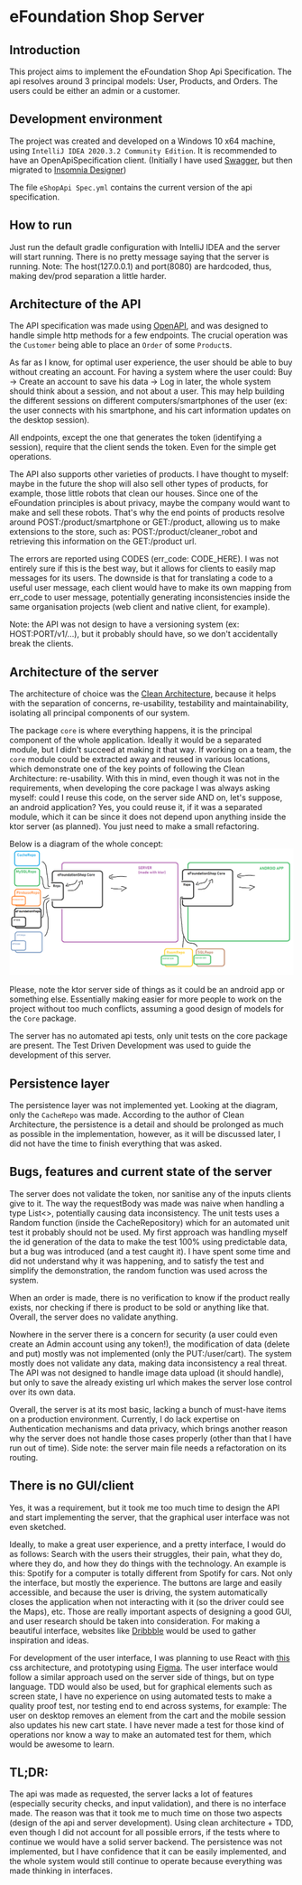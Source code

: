 # eFoundation Shop Server

## Introduction
This project aims to implement the eFoundation Shop Api Specification.
The api resolves around 3 principal models: User, Products, and Orders. The users could be either an admin or a customer.

## Development environment

The project was created and developed on a Windows 10 x64 machine, using `IntelliJ IDEA 2020.3.2 Community Edition`.
It is recommended to have an OpenApiSpecification client.
(Initially I have used [Swagger](https://editor.swagger.io/), but then migrated to [Insomnia Designer](https://insomnia.rest/products/designer/))

The file `eShopApi Spec.yml` contains the current version of the api specification.

## How to run
Just run the default gradle configuration with IntelliJ IDEA and the server will start running.
There is no pretty message saying that the server is running.
Note: The host(127.0.0.1) and port(8080) are hardcoded, thus, making dev/prod separation a little harder.

## Architecture of the API
The API specification was made using [OpenAPI](https://www.openapis.org/), and was designed to handle simple http methods for a few endpoints.
The crucial operation was the `Customer` being able to place an `Order` of some `Product`s.

As far as I know, for optimal user experience, the user should be able to buy without creating an account.
For having a system where the user could: Buy -> Create an account to save his data -> Log in later, the whole
system should think about a session, and not about a user. This may help building the different
sessions on different computers/smartphones of the user (ex: the user connects with his smartphone, and
his cart information updates on the desktop session).

All endpoints, except the one that generates the token (identifying a session), require that the client
sends the token. Even for the simple get operations.

The API also supports other varieties of products. I have thought to myself: maybe in the future the shop will also
sell other types of products, for example, those little robots that clean our houses. Since one of the eFoundation
principles is about privacy, maybe the company would want to make and sell these robots. That's why the end points of products
resolve around POST:/product/smartphone or GET:/product, allowing us to make extensions to the store, such as:
POST:/product/cleaner_robot and retrieving this information on the GET:/product url.

The errors are reported using CODES (err_code: CODE_HERE). I was not entirely sure if this is the best way, but it allows
for clients to easily map messages for its users. The downside is that for translating a code to a useful user message,
each client would have to make its own mapping from err_code to user message, potentially generating inconsistencies inside
the same organisation projects (web client and native client, for example).

Note: the API was not design to have a versioning system (ex: HOST:PORT/v1/...), but it probably should have, so we don't
accidentally break the clients.

## Architecture of the server

The architecture of choice was the
[Clean Architecture](https://blog.cleancoder.com/uncle-bob/2012/08/13/the-clean-architecture.html),
because it helps with the separation of concerns, re-usability, testability and maintainability, isolating all
principal components of our system.

The package `core` is where everything happens, it is the principal component of the whole application.
Ideally it would be a separated module, but I didn't succeed at making it that way. If working on a team,
the `core` module could be extracted away and reused in various locations, which demonstrate one of the key points
of following the Clean Architecture: re-usability. With this in mind, even though it was not in the requirements,
when developing the core package I was always asking myself: could I reuse this code, on the server side AND
on, let's suppose, an android application? Yes, you could reuse it, if it was a separated module,
which it can be since it does not depend upon anything inside the ktor server (as planned).
You just need to make a small refactoring.

Below is a diagram of the whole concept:
![Server Architecture](./architecure_diagram.png "Diagram of the server and core package")

Please, note the ktor server side of things as it could be an android app or something else. Essentially making easier
for more people to work on the project without too much conflicts, assuming a good design of models for
the `Core` package.

The server has no automated api tests, only unit tests on the core package are present. The Test Driven Development was
used to guide the development of this server.

## Persistence layer
The persistence layer was not implemented yet. Looking at the diagram, only the `CacheRepo` was made. According to
the author of Clean Architecture, the persistence is a detail and should be prolonged as much as possible in the implementation,
however, as it will be discussed later, I did not have the time to finish everything that was asked.

## Bugs, features and current state of the server
The server does not validate the token, nor sanitise any of the inputs clients give to it. The way the
requestBody was made was naive when handling a type List<>, potentially causing data inconsistency.
The unit tests uses a Random function (inside the CacheRepository) which for an automated unit test it probably should
not be used. My first approach was handling myself the id generation of the data to make the test 100% using predictable data,
but a bug was introduced (and a test caught it). I have spent some time and did not understand why it was happening, and
to satisfy the test and simplify the demonstration, the random function was used across the system.

When an order is made, there is no verification to know if the product really exists, nor checking if there is product to
be sold or anything like that. Overall, the server does no validate anything.

Nowhere in the server there is a concern for security (a user could even create an Admin account using any token!),
the modification of data (delete and put) mostly was not implemented (only the PUT:/user/cart).
The system mostly does not validate any data, making data inconsistency a real threat.
The API was not designed to handle image data upload (it should handle), but only to save the already existing url which makes the server lose
control over its own data.

Overall, the server is at its most basic, lacking a bunch of must-have items on a production environment.
Currently, I do lack expertise on Authentication mechanisms and data privacy, which brings another reason why the server
does not handle those cases properly (other than that I have run out of time). Side note: the server main file needs a
refactoration on its routing.

## There is no GUI/client
Yes, it was a requirement, but it took me too much time to design the API and start implementing the server, that the
graphical user interface was not even sketched.

Ideally, to make a great user experience, and a pretty interface, I would do as follows: Search with the users their
struggles, their pain, what they do, where they do, and how they do things with the technology. An example is this:
Spotify for a computer is totally different from Spotify for cars. Not only the interface, but mostly the experience.
The buttons are large and easily accessible, and because the user is driving, the system automatically closes the application when not
interacting with it (so the driver could see the Maps), etc. Those are really important aspects of designing a good GUI,
and user research should be taken into consideration. For making a beautiful interface, websites like [Dribbble](https://dribbble.com/)
would be used to gather inspiration and ideas.

For development of the user interface, I was planning to use React with [this](http://getbem.com/) css architecture, and
prototyping using [Figma](https://www.figma.com/).
The user interface would follow a similar approach used on the server side of things, but on type language.
TDD would also be used, but for graphical elements such as screen state, I have no experience on using automated tests to
make a quality proof test, nor testing end to end across systems, for example: The user on desktop removes an element
from the cart and the mobile session also updates his new cart state. I have never made a test for those kind of
operations nor know a way to make an automated test for them, which would be awesome to learn.

## TL;DR:
The api was made as requested, the server lacks a lot of features (especially security checks, and input validation),
and there is no interface made. The reason was that it took me to much time on those two aspects (design of the api and
server development). Using clean architecture + TDD, even though I did not account for all possible errors, if the tests
where to continue we would have a solid server backend. The persistence was not implemented, but I have confidence that
it can be easily implemented, and the whole system would still continue to operate because everything was made thinking in
interfaces.